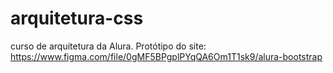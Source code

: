 # arquitetura-css
curso de arquitetura da Alura. 
Protótipo do site: https://www.figma.com/file/0gMF5BPgplPYqQA6Om1T1sk9/alura-bootstrap
